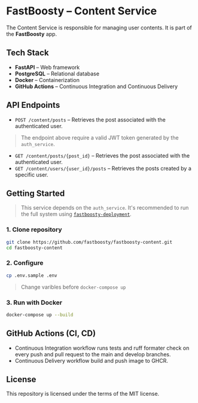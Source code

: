 # FastBoosty – Content Service

The Content Service is responsible for managing user contents. It is part of the **FastBoosty** app.

## Tech Stack

- **FastAPI** – Web framework
- **PostgreSQL** – Relational database
- **Docker** – Containerization
- **GitHub Actions** – Continuous Integration and Continuous Delivery

## API Endpoints

- `POST /content/posts` – Retrieves the post associated with the authenticated user.
> The endpoint above require a valid JWT token generated by the `auth_service`.
- `GET /content/posts/{post_id}` – Retrieves the post associated with the authenticated user.
- `GET /content/users/{user_id}/posts` – Retrieves the posts created by a specific user.


## Getting Started

> This service depends on the `auth_service`. It's recommended to run the full system using [`fastboosty-deployment`](https://github.com/fastboosty/fastboosty-deployment).

### 1. Clone repository

```bash
git clone https://github.com/fastboosty/fastboosty-content.git
cd fastboosty-content
```

### 2. Configure

```bash
cp .env.sample .env
```
> Change varibles before `docker-compose up`

### 3. Run with Docker

```bash
docker-compose up --build
```

## GitHub Actions (CI, CD)

* Continuous Integration workflow runs tests and ruff formater check on every push and pull request to the main and develop branches.
* Continuous Delivery workflow build and push image to GHCR.

## License

This repository is licensed under the terms of the MIT license.
